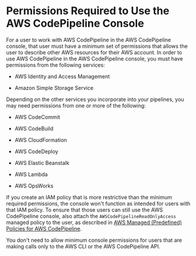 # Permissions Required to Use the AWS CodePipeline Console<a name="console-permissions"></a>

For a user to work with AWS CodePipeline in the AWS CodePipeline console, that user must have a minimum set of permissions that allows the user to describe other AWS resources for their AWS account\. In order to use AWS CodePipeline in the AWS CodePipeline console, you must have permissions from the following services:

+ AWS Identity and Access Management

+ Amazon Simple Storage Service

Depending on the other services you incorporate into your pipelines, you may need permissions from one or more of the following:

+ AWS CodeCommit

+ AWS CodeBuild

+ AWS CloudFormation

+ AWS CodeDeploy

+ AWS Elastic Beanstalk

+ AWS Lambda

+ AWS OpsWorks

If you create an IAM policy that is more restrictive than the minimum required permissions, the console won't function as intended for users with that IAM policy\. To ensure that those users can still use the AWS CodePipeline console, also attach the `AWSCodePipelineReadOnlyAccess` managed policy to the user, as described in [AWS Managed \(Predefined\) Policies for AWS CodePipeline](managed-policies.md)\.

You don't need to allow minimum console permissions for users that are making calls only to the AWS CLI or the AWS CodePipeline API\.